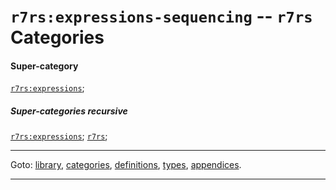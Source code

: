 

<a id='category__r7rs__r7rs_3a_expressions-sequencing'></a>

# `r7rs:expressions-sequencing` -- `r7rs` Categories


#### Super-category

[`r7rs:expressions`](../../r7rs/categories/r7rs_3a_expressions.md#category__r7rs__r7rs_3a_expressions);


##### Super-categories recursive

[`r7rs:expressions`](../../r7rs/categories/r7rs_3a_expressions.md#category__r7rs__r7rs_3a_expressions);
[`r7rs`](../../r7rs/categories/r7rs.md#category__r7rs__r7rs);

----

Goto: [library](../../r7rs/_index.md#library__r7rs), [categories](../../r7rs/categories/_index.md#toc__r7rs__categories), [definitions](../../r7rs/definitions/_index.md#toc__r7rs__definitions), [types](../../r7rs/types/_index.md#toc__r7rs__types), [appendices](../../r7rs/appendices/_index.md#toc__r7rs__appendices).

----

